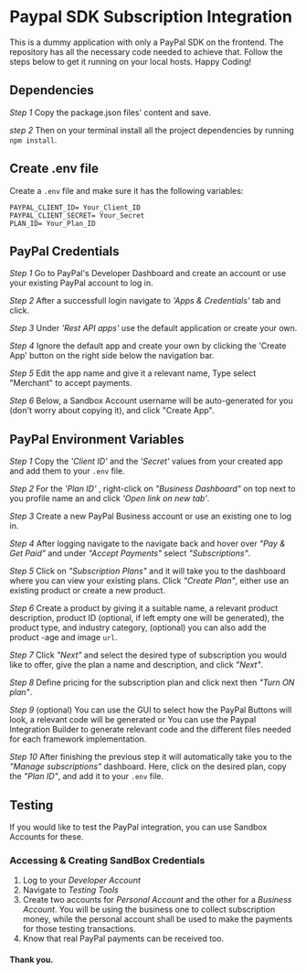 # Paypal SDK Subscription Integration

This is a dummy application with only a PayPal SDK on the frontend. The repository has all the necessary code needed to achieve that. Follow the steps below to get it running on your local hosts. Happy Coding! 

## Dependencies

_Step 1_ Copy the package.json files' content and save.

_step 2_ Then on your terminal install all the project dependencies by running `npm install`.

## Create .env file

Create a `.env` file and make sure it has the following variables:

```
PAYPAL_CLIENT_ID= Your_Client_ID
PAYPAL_CLIENT_SECRET= Your_Secret
PLAN_ID= Your_Plan_ID

```

## PayPal Credentials

_Step 1_ Go to PayPal's Developer Dashboard and create an account or use your existing PayPal account to log in. 

_Step 2_ After a successfull login navigate to _'Apps & Credentials'_ tab and click.

_Step 3_ Under _'Rest API apps'_ use the default application or create your own.

_Step 4_ Ignore the default app and create your own by clicking the 'Create App' button on the right side below the navigation bar.

_Step 5_ Edit the app name and give it a relevant name, Type select "Merchant" to accept payments.

_Step 6_ Below, a Sandbox Account username will be auto-generated for you (don't worry about copying it), and click "Create App".

## PayPal Environment Variables

_Step 1_ Copy the _'Client ID'_ and the _'Secret'_ values from your created app and add them to your `.env` file.

_Step 2_ For the _'Plan ID'_ , right-click on _"Business Dashboard"_ on top next to you profile name an and click _'Open link on new tab'_. 

_Step 3_ Create a new PayPal Business account or use an existing one to log in.

_Step 4_ After logging navigate to the navigate back and hover over _"Pay & Get Paid"_ and under _"Accept Payments"_ select _"Subscriptions"_.

_Step 5_ Click on _"Subscription Plans"_ and it will take you to the dashboard where you can view your existing plans. Click _"Create Plan"_, either use an existing product or create a new product.

_Step 6_ Create a product by giving it a suitable name, a relevant product description, product ID (optional, if left empty one will be generated), the product type, and industry category, (optional) you can also add the product -age and image `url`.

_Step 7_ Click _"Next"_ and select the desired type of subscription you would like to offer, give the plan a name and description, and click _"Next"_.

_Step 8_ Define pricing for the subscription plan and click next then _"Turn ON plan"_.

_Step 9_ (optional) You can use the GUI to select how the PayPal Buttons will look, a relevant code will be generated or You can use the Paypal Integration Builder to generate relevant code and the different files needed for each framework implementation. 

_Step 10_ After finishing the previous step it will automatically take you to the _"Manage subscriptions"_ dashboard. Here, click on the desired plan, copy the _"Plan ID"_, and add it to your `.env` file.


## Testing 

If you would like to test the PayPal integration, you can use Sandbox Accounts for these. 

### Accessing & Creating SandBox Credentials

1. Log to your _Developer Account_
2. Navigate to _Testing Tools_
3. Create two accounts for _Personal Account_ and the other for a _Business Account_. You will be using the business one to collect subscription money, while the personal account shall be used to make the payments for those testing transactions.
5. Know that real PayPal payments can be received too.


#### Thank you.
